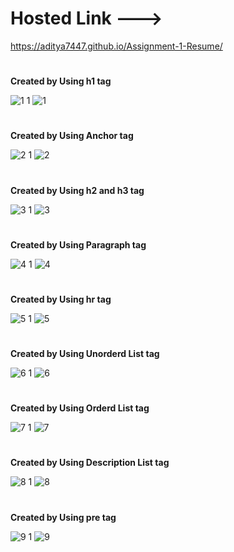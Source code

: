 # Hosted Link --->
https://aditya7447.github.io/Assignment-1-Resume/


#
**Created by Using h1 tag**
>
![1 1](https://github.com/aditya7447/Assignment-1-Resume/assets/85671986/7c07e48b-1b99-4005-84d4-e2179a37a588)
![1](https://github.com/aditya7447/Assignment-1-Resume/assets/85671986/d7175802-9791-4a39-81b8-e05f03e2e927)


#
**Created by Using Anchor tag**
>
![2 1](https://github.com/aditya7447/Assignment-1-Resume/assets/85671986/0e4af578-60ae-4418-ad4e-a4c38fc94351)
![2](https://github.com/aditya7447/Assignment-1-Resume/assets/85671986/7f8b2126-9058-4e59-b793-9943e9d0e14a)


#
**Created by Using h2 and h3 tag**
>
![3 1](https://github.com/aditya7447/Assignment-1-Resume/assets/85671986/bae99c3c-1cc7-4582-9a06-8781abd21f34)
![3](https://github.com/aditya7447/Assignment-1-Resume/assets/85671986/996ea259-9f20-4205-a6fe-d74f5d29ca3c)


#
**Created by Using Paragraph tag**
>
![4 1](https://github.com/aditya7447/Assignment-1-Resume/assets/85671986/46af19ff-1d00-4793-b16b-ec03e969559e)
![4](https://github.com/aditya7447/Assignment-1-Resume/assets/85671986/151c4366-157d-44e2-8741-43f345aba693)

#
**Created by Using hr tag**
>
![5 1](https://github.com/aditya7447/Assignment-1-Resume/assets/85671986/fa0d905e-5f8f-4c58-95b0-d53a3f5b3913)
![5](https://github.com/aditya7447/Assignment-1-Resume/assets/85671986/207ae355-bae4-4041-95f7-e1c4a5b0cf66)

#
**Created by Using Unorderd List tag**
>
![6 1](https://github.com/aditya7447/Assignment-1-Resume/assets/85671986/0132b092-2d1c-4b88-a56b-4a365a15d6b9)
![6](https://github.com/aditya7447/Assignment-1-Resume/assets/85671986/2b948939-ce31-47e9-9ca4-cc626a43a239)

#
**Created by Using Orderd List tag**
>
![7 1](https://github.com/aditya7447/Assignment-1-Resume/assets/85671986/602e9ee1-cb52-4e93-8f87-26740acce142)
![7](https://github.com/aditya7447/Assignment-1-Resume/assets/85671986/6d4c4794-9306-45d8-a221-fcf72dbc00bf)

#
**Created by Using Description List tag**
>
![8 1](https://github.com/aditya7447/Assignment-1-Resume/assets/85671986/9a54f8c5-1a8f-4af3-b12b-0c173317afd1)
![8](https://github.com/aditya7447/Assignment-1-Resume/assets/85671986/fd5ba00b-75de-41bb-a57e-131a754364cd)

#
**Created by Using pre tag**
>
![9 1](https://github.com/aditya7447/Assignment-1-Resume/assets/85671986/597d727f-8205-4400-b282-bb45a3249a22)
![9](https://github.com/aditya7447/Assignment-1-Resume/assets/85671986/707e3fd7-2da5-4461-8dbf-df12c79f665b)

